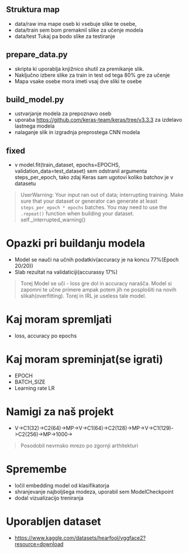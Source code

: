 ## Struktura map
- data/raw ima mape oseb ki vsebuje slike te osebe,
- data/train sem bom premaknil slike za učenje modela
- data/test Tukaj pa bodo slike za testiranje

## prepare_data.py
- skripta ki uporablja knjižnico shutil za premikanje slik. 
- Naključno izbere slike za train in test od tega 80% gre za učenje
- Mapa vsake osebe mora imeti vsaj dve sliki te osebe

## build_model.py
- ustvarjanje modela za prepoznavo oseb
- uporaba https://github.com/keras-team/keras/tree/v3.3.3 za izdelavo lastnega modela
- nalaganje slik in izgradnja preprostega CNN modela

## fixed
- v model.fit(train_dataset, epochs=EPOCHS, validation_data=test_dataset) sem odstranil argumenta
steps_per_epoch, tako zdaj Keras sam ugotovi koliko batchov je v datasetu
> UserWarning: Your input ran out of data; interrupting training. Make sure that your dataset or generator can generate at least `steps_per_epoch * epochs` batches. You may need to use the `.repeat()` function when building your dataset.
  self._interrupted_warning()

# Opazki pri buildanju modela
- Model se nauči na učnih podatkiv(accuracy je na koncu 77%(Epoch 20/20))
- Slab rezultat na validaticiji(accurassy 17%)

> Torej Model se uči - loss gre dol in accuracy narašča. Model si zapomni te učne primere ampak potem jih ne 
> posplošiti na novih slikah(overfitting). Torej in IRL je useless tale model.

# Kaj moram spremljati

- loss, accuracy po epochs

# Kaj moram spreminjat(se igrati)

- EPOCH
- BATCH_SIZE
- Learning rate LR

# Namigi za naš projekt

- V->C1(32)->C2(64)->MP->V->C1(64)->C2(128)->MP->V->C1(129)->C2(256)->MP->1000->

> Posodobil nevrnsko mrezo po zgornji arthitekturi


# Spremembe

- ločil embedding model od klasifikatorja
- shranjevanje najboljšega modeza, uporabil sem ModelCheckpoint
- dodal vizualizacijo treniranja

# Uporabljen dataset

- https://www.kaggle.com/datasets/hearfool/vggface2?resource=download
